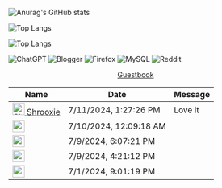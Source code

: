 ![Anurag's GitHub stats](https://github-readme-stats.vercel.app/api?username=Shrooxie&show_icons=true&theme=tokyonight)


![Top Langs](https://github-readme-stats.vercel.app/api/top-langs/?username=Shrooxie&hide_progress=true&show_icons=true&theme=tokyonight)

[![Top Langs](https://github-readme-stats.vercel.app/api/top-langs/?username=Shrooxie&layout=pie&show_icons=true&theme=tokyonight)](https://github.com/Shrooxie/github-readme-stats)


![ChatGPT](https://img.shields.io/badge/chatGPT-74aa9c?style=for-the-badge&logo=openai&logoColor=white)
![Blogger](https://img.shields.io/badge/Blogger-FF5722?style=for-the-badge&logo=blogger&logoColor=white)
![Firefox](https://img.shields.io/badge/Firefox-FF7139?style=for-the-badge&logo=Firefox-Browser&logoColor=white)
![MySQL](https://img.shields.io/badge/mysql-4479A1.svg?style=for-the-badge&logo=mysql&logoColor=white)
![Reddit](https://img.shields.io/badge/Reddit-%23FF4500.svg?style=for-the-badge&logo=Reddit&logoColor=white)

<div align="center">
<a href="https://github.com/Shrooxie//issues/1#issuecomment-new">Guestbook </a> 
</div>


<!-- Guestbook -->
| Name | Date | Message |
|---|---|---|
| <a href="https://github.com/Shrooxie"><img width="24" src="https://avatars.githubusercontent.com/u/121855012?s=24&u=0836a860c109632575e27a58b5d61e894d2776a0&v=4" alt="Shrooxie" /> Shrooxie</a> |7/11/2024, 1:27:26 PM|Love it|
| <a href="https://github.com/sspeedwagonn"><img width="24" src="https://avatars.githubusercontent.com/u/114622338?s=24&u=6baf298d50f0da9a0cbbb335afe848f5aac1e1b8&v=4" alt="sspeedwagonn" /></a> |7/10/2024, 12:09:18 AM||
| <a href="https://github.com/yas-cm"><img width="24" src="https://avatars.githubusercontent.com/u/138698763?s=24&u=1afce10d3cdcf2da939f32fb81e23852075a8350&v=4" alt="yas-cm" /> </a> |7/9/2024, 6:07:21 PM||
| <a href="https://github.com/erdemonal11"><img width="24" src="https://avatars.githubusercontent.com/u/137915983?s=24&u=20f8d4da0f58ffafb502754b6e28e8c3e07d02ab&v=4" alt="erdemonal11" /> </a> |7/9/2024, 4:21:12 PM||
| <a href="https://github.com/uwusnyslodziak"><img width="24" src="https://avatars.githubusercontent.com/u/142937950?s=24&u=1a57fca59080306bf114c339ca34828d687d8e3e&v=4" alt="uwusnyslodziak" /> </a> |7/1/2024, 9:01:19 PM||
<!-- /Guestbook -->
